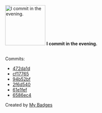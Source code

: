 <img src="https://my-badges.github.io/my-badges/evening-commits.png" alt="I commit in the evening." title="I commit in the evening." width="128">
<strong>I commit in the evening.</strong>
<br><br>

Commits:

- <a href="https://github.com/andypiper/mastodon-embeds-examples/commit/472da1dd6b191fb08b88d1d63f29c6f1c033e5dd">472da1d</a>
- <a href="https://github.com/andypiper/mastodon-embeds-examples/commit/cf1776568e4e1382894e83ca2ca71b955ed8df7c">cf17765</a>
- <a href="https://github.com/andypiper/mastodon-embeds-examples/commit/94b52bf68b968ebb11f510c333a0b36217fef805">94b52bf</a>
- <a href="https://github.com/andypiper/mastodon-embeds-examples/commit/2f6d540b0a420b169590ab157f72699719135735">2f6d540</a>
- <a href="https://github.com/andypiper/repo-landscape/commit/61e1fef2de00afec3710cf02685989f6bb6cee3f">61e1fef</a>
- <a href="https://github.com/andypiper/repo-landscape/commit/6586ec422073fdc819e44a694a6637870f84f258">6586ec4</a>


Created by <a href="https://github.com/my-badges/my-badges">My Badges</a>